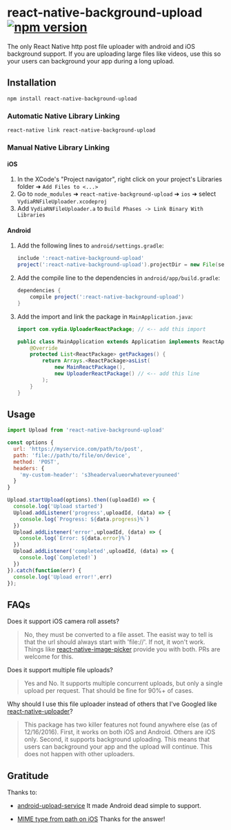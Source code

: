 # react-native-background-upload [![npm version](https://badge.fury.io/js/react-native-background-upload.svg)](https://badge.fury.io/js/react-native-background-upload)
The only React Native http post file uploader with android and iOS background support.  If you are uploading large files like videos, use this so your users can background your app during a long upload.

## Installation

`npm install react-native-background-upload`

### Automatic Native Library Linking

`react-native link react-native-background-upload`

### Manual Native Library Linking

#### iOS

1. In the XCode's "Project navigator", right click on your project's Libraries folder ➜ `Add Files to <...>`
2. Go to `node_modules` ➜ `react-native-background-upload` ➜ `ios` ➜ select `VydiaRNFileUploader.xcodeproj`
3. Add `VydiaRNFileUploader.a` to `Build Phases -> Link Binary With Libraries`

#### Android
1. Add the following lines to `android/settings.gradle`:

    ```gradle
    include ':react-native-background-upload'
    project(':react-native-background-upload').projectDir = new File(settingsDir, '../node_modules/react-native-background-upload/android')
    ```
2. Add the compile line to the dependencies in `android/app/build.gradle`:

    ```gradle
    dependencies {
        compile project(':react-native-background-upload')
    }
    ```
3. Add the import and link the package in `MainApplication.java`:

    ```java
    import com.vydia.UploaderReactPackage; // <-- add this import

    public class MainApplication extends Application implements ReactApplication {
        @Override
        protected List<ReactPackage> getPackages() {
            return Arrays.<ReactPackage>asList(
                new MainReactPackage(),
                new UploaderReactPackage() // <-- add this line
            );
        }
    }
    ```

## Usage

```js
import Upload from 'react-native-background-upload'

const options {
  url: 'https://myservice.com/path/to/post',
  path: 'file://path/to/file/on/device',
  method: 'POST',
  headers: {
    'my-custom-header': 's3headervalueorwhateveryouneed'
  }
}

Upload.startUpload(options).then((uploadId) => {
  console.log('Upload started')
  Upload.addListener('progress',uploadId, (data) => {
    console.log(`Progress: ${data.progress}%`)
  })
  Upload.addListener('error',uploadId, (data) => {
    console.log(`Error: ${data.error}%`)
  })
  Upload.addListener('completed',uploadId, (data) => {
    console.log(`Completed!`)
  })
}).catch(function(err) {
  console.log('Upload error!',err)
});
```

## FAQs

Does it support iOS camera roll assets?

> No, they must be converted to a file asset.  The easist way to tell is that the url should always start with 'file://'.  If not, it won't work.  Things like [react-native-image-picker](https://github.com/marcshilling/react-native-image-picker) provide you with both.  PRs are welcome for this.

Does it support multiple file uploads?

> Yes and No.  It supports multiple concurrent uploads, but only a single upload per request.  That should be fine for 90%+ of cases.

Why should I use this file uploader instead of others that I've Googled like [react-native-uploader](https://github.com/aroth/react-native-uploader)?

> This package has two killer features not found anywhere else (as of 12/16/2016).  First, it works on both iOS and Android.  Others are iOS only.  Second, it supports background uploading.  This means that users can background your app and the upload will continue.  This does not happen with other uploaders.

## Gratitude

Thanks to:
- [android-upload-service](https://github.com/gotev/android-upload-service)  It made Android dead simple to support.  

- [MIME type from path on iOS](http://stackoverflow.com/questions/2439020/wheres-the-iphone-mime-type-database)  Thanks for the answer!

